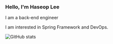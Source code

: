### Hello, I'm Haseop Lee

I am a back-end engineer

I am interested in Spring Framework and DevOps. 

<div align="center" style="text-align:left;width:60%" align="left">
  
  ![GitHub stats](https://github-readme-stats.vercel.app/api?username=haservi&show_icons=true&theme=dark)
 
</div>

